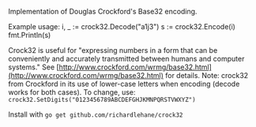 Implementation of Douglas Crockford's Base32 encoding.

Example usage:
    i, _ := crock32.Decode("a1j3")
    s := crock32.Encode(i)
    fmt.Println(s)

Crock32 is useful for "expressing numbers in a form that can be conveniently and accurately transmitted between humans and computer systems."
See [http://www.crockford.com/wrmg/base32.html](http://www.crockford.com/wrmg/base32.html) for details.
Note: crock32 from Crockford in its use of lower-case letters when encoding (decode works for both cases). To change, use: `crock32.SetDigits("0123456789ABCDEFGHJKMNPQRSTVWXYZ")`

Install with `go get github.com/richardlehane/crock32`
